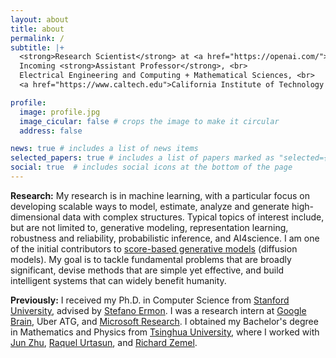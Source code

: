 ```yaml
---
layout: about
title: about
permalink: /
subtitle: |+
  <strong>Research Scientist</strong> at <a href="https://openai.com/">OpenAI</a>. <br><br>
  Incoming <strong>Assistant Professor</strong>, <br>
  Electrical Engineering and Computing + Mathematical Sciences, <br>
  <a href="https://www.caltech.edu">California Institute of Technology (Caltech)</a>.

profile:
  image: profile.jpg
  image_cicular: false # crops the image to make it circular
  address: false

news: true # includes a list of news items
selected_papers: true # includes a list of papers marked as "selected={true}"
social: true  # includes social icons at the bottom of the page
---
```


**Research:** My research is in machine learning, with a particular focus on developing scalable ways to model, estimate, analyze and generate high-dimensional data with complex structures. Typical topics of interest include, but are not limited to, generative modeling, representation learning, robustness and reliability, probabilistic inference, and AI4science. I am one of the initial contributors to [score-based generative models](blog/2021/score) (diffusion models). My goal is to tackle fundamental problems that are broadly significant, devise methods that are simple yet effective, and build intelligent systems that can widely benefit humanity.

**Previously:** I received my Ph.D. in Computer Science from [Stanford University](https://www.stanford.edu), advised by [Stefano Ermon](https://cs.stanford.edu/~ermon). I was a research intern at [Google Brain](https://research.google/teams/brain/), Uber ATG, and [Microsoft Research](https://www.microsoft.com/en-us/research/lab/microsoft-research-cambridge/). I obtained my Bachelor's degree in Mathematics and Physics from [Tsinghua University](https://www.tsinghua.edu.cn/), where I worked with [Jun Zhu](http://ml.cs.tsinghua.edu.cn/~jun/index.shtml), [Raquel Urtasun](http://www.cs.toronto.edu/~urtasun/), and [Richard Zemel](http://www.cs.toronto.edu/~zemel/inquiry/home.php).
